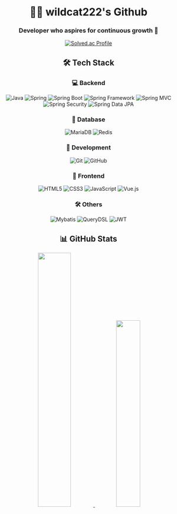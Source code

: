 <div align="center">

# 👨‍💻 wildcat222's Github

### Developer who aspires for continuous growth 🌱

[![Solved.ac Profile](http://mazassumnida.wtf/api/v2/generate_badge?boj=wildcat222)](https://solved.ac/wildcat222)

## 🛠 Tech Stack

### 💻 Backend
![Java](https://img.shields.io/badge/Java-007396?style=flat-square&logo=Java&logoColor=white)
![Spring](https://img.shields.io/badge/Spring-6DB33F?style=flat-square&logo=Spring&logoColor=white)
![Spring Boot](https://img.shields.io/badge/Spring_Boot-6DB33F?style=flat-square&logo=SpringBoot&logoColor=white)
![Spring Framework](https://img.shields.io/badge/Spring_Framework-6DB33F?style=flat-square&logo=Spring&logoColor=white)
![Spring MVC](https://img.shields.io/badge/Spring_MVC-6DB33F?style=flat-square&logo=Spring&logoColor=white)
![Spring Security](https://img.shields.io/badge/Spring_Security-6DB33F?style=flat-square&logo=SpringSecurity&logoColor=white)
![Spring Data JPA](https://img.shields.io/badge/Spring_Data_JPA-6DB33F?style=flat-square&logo=Spring&logoColor=white)

### 💾 Database
![MariaDB](https://img.shields.io/badge/MariaDB-003545?style=flat-square&logo=MariaDB&logoColor=white)
![Redis](https://img.shields.io/badge/Redis-DC382D?style=flat-square&logo=Redis&logoColor=white)

### 🔧 Development
![Git](https://img.shields.io/badge/Git-F05032?style=flat-square&logo=Git&logoColor=white)
![GitHub](https://img.shields.io/badge/GitHub-181717?style=flat-square&logo=GitHub&logoColor=white)

### 🎨 Frontend
![HTML5](https://img.shields.io/badge/HTML5-E34F26?style=flat-square&logo=HTML5&logoColor=white)
![CSS3](https://img.shields.io/badge/CSS3-1572B6?style=flat-square&logo=CSS3&logoColor=white)
![JavaScript](https://img.shields.io/badge/JavaScript-F7DF1E?style=flat-square&logo=JavaScript&logoColor=black)
![Vue.js](https://img.shields.io/badge/Vue.js-4FC08D?style=flat-square&logo=Vue.js&logoColor=white)

### 🛠 Others
![Mybatis](https://img.shields.io/badge/Mybatis-000000?style=flat-square&logo=Mybatis&logoColor=white)
![QueryDSL](https://img.shields.io/badge/QueryDSL-0769AD?style=flat-square&logo=QueryDSL&logoColor=white)
![JWT](https://img.shields.io/badge/JWT-000000?style=flat-square&logo=JSONWebTokens&logoColor=white)

## 📊 GitHub Stats

<a href="https://github.com/wildcat222/github-readme-stats">
 <img src="https://github-readme-stats.vercel.app/api?username=wildcat222&show_icons=true&theme=tokyonight" width="42%" />
</a>
<a href="https://github.com/wildcat222/github-readme-stats">
 <img src="https://github-readme-stats.vercel.app/api/top-langs/?username=wildcat222&layout=compact&theme=tokyonight" width="36%" />
</a>

</div>
